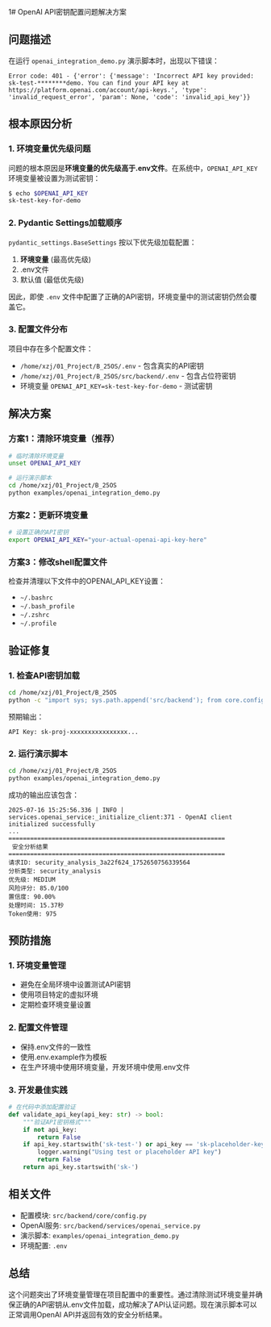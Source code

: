 1# OpenAI API密钥配置问题解决方案

## 问题描述

在运行 `openai_integration_demo.py` 演示脚本时，出现以下错误：

```
Error code: 401 - {'error': {'message': 'Incorrect API key provided: sk-test-********demo. You can find your API key at https://platform.openai.com/account/api-keys.', 'type': 'invalid_request_error', 'param': None, 'code': 'invalid_api_key'}}
```

## 根本原因分析

### 1. 环境变量优先级问题

问题的根本原因是**环境变量的优先级高于.env文件**。在系统中，`OPENAI_API_KEY` 环境变量被设置为测试密钥：

```bash
$ echo $OPENAI_API_KEY
sk-test-key-for-demo
```

### 2. Pydantic Settings加载顺序

`pydantic_settings.BaseSettings` 按以下优先级加载配置：
1. **环境变量** (最高优先级)
2. .env文件
3. 默认值 (最低优先级)

因此，即使 `.env` 文件中配置了正确的API密钥，环境变量中的测试密钥仍然会覆盖它。

### 3. 配置文件分布

项目中存在多个配置文件：
- `/home/xzj/01_Project/B_25OS/.env` - 包含真实的API密钥
- `/home/xzj/01_Project/B_25OS/src/backend/.env` - 包含占位符密钥
- 环境变量 `OPENAI_API_KEY=sk-test-key-for-demo` - 测试密钥

## 解决方案

### 方案1：清除环境变量（推荐）

```bash
# 临时清除环境变量
unset OPENAI_API_KEY

# 运行演示脚本
cd /home/xzj/01_Project/B_25OS
python examples/openai_integration_demo.py
```

### 方案2：更新环境变量

```bash
# 设置正确的API密钥
export OPENAI_API_KEY="your-actual-openai-api-key-here"
```

### 方案3：修改shell配置文件

检查并清理以下文件中的OPENAI_API_KEY设置：
- `~/.bashrc`
- `~/.bash_profile`
- `~/.zshrc`
- `~/.profile`

## 验证修复

### 1. 检查API密钥加载

```bash
cd /home/xzj/01_Project/B_25OS
python -c "import sys; sys.path.append('src/backend'); from core.config import settings; print('API Key:', settings.openai_api_key[:20] + '...' if settings.openai_api_key else 'None')"
```

预期输出：
```
API Key: sk-proj-xxxxxxxxxxxxxxxx...
```

### 2. 运行演示脚本

```bash
cd /home/xzj/01_Project/B_25OS
python examples/openai_integration_demo.py
```

成功的输出应该包含：
```
2025-07-16 15:25:56.336 | INFO | services.openai_service:_initialize_client:371 - OpenAI client initialized successfully
...
============================================================
 安全分析结果 
============================================================
请求ID: security_analysis_3a22f624_1752650756339564
分析类型: security_analysis
优先级: MEDIUM
风险评分: 85.0/100
置信度: 90.00%
处理时间: 15.37秒
Token使用: 975
```

## 预防措施

### 1. 环境变量管理

- 避免在全局环境中设置测试API密钥
- 使用项目特定的虚拟环境
- 定期检查环境变量设置

### 2. 配置文件管理

- 保持.env文件的一致性
- 使用.env.example作为模板
- 在生产环境中使用环境变量，开发环境中使用.env文件

### 3. 开发最佳实践

```python
# 在代码中添加配置验证
def validate_api_key(api_key: str) -> bool:
    """验证API密钥格式"""
    if not api_key:
        return False
    if api_key.startswith('sk-test-') or api_key == 'sk-placeholder-key-replace-with-actual-key':
        logger.warning("Using test or placeholder API key")
        return False
    return api_key.startswith('sk-')
```

## 相关文件

- 配置模块: `src/backend/core/config.py`
- OpenAI服务: `src/backend/services/openai_service.py`
- 演示脚本: `examples/openai_integration_demo.py`
- 环境配置: `.env`

## 总结

这个问题突出了环境变量管理在项目配置中的重要性。通过清除测试环境变量并确保正确的API密钥从.env文件加载，成功解决了API认证问题。现在演示脚本可以正常调用OpenAI API并返回有效的安全分析结果。